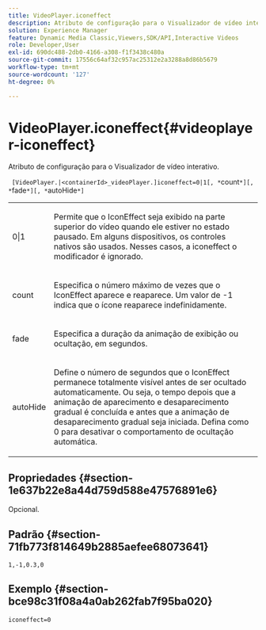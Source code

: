 ```yaml
---
title: VideoPlayer.iconeffect
description: Atributo de configuração para o Visualizador de vídeo interativo.
solution: Experience Manager
feature: Dynamic Media Classic,Viewers,SDK/API,Interactive Videos
role: Developer,User
exl-id: 690dc488-2db0-4166-a308-f1f3438c480a
source-git-commit: 17556c64af32c957ac25312e2a3288a8d86b5679
workflow-type: tm+mt
source-wordcount: '127'
ht-degree: 0%

---
```


# VideoPlayer.iconeffect{#videoplayer-iconeffect}

Atributo de configuração para o Visualizador de vídeo interativo.

` [VideoPlayer.|<containerId>_videoPlayer.]iconeffect=0|1[, *`count`*][, *`fade`*][, *`autoHide`*]`

<table id="table_441553CD34C94A58A9D7CBF772DEDDB6"> 
 <tbody> 
  <tr> 
   <td colname="col1"> <p> <span class="codeph"> 0|1</span> </p> </td> 
   <td colname="col2"> <p> Permite que o IconEffect seja exibido na parte superior do vídeo quando ele estiver no estado pausado. Em alguns dispositivos, os controles nativos são usados. Nesses casos, a <span class="codeph"> iconeffect</span> o modificador é ignorado. </p> </td> 
  </tr> 
  <tr> 
   <td colname="col1"> <p> <span class="codeph"><span class="varname"> count</span></span> </p> </td> 
   <td colname="col2"> <p> Especifica o número máximo de vezes que o IconEffect aparece e reaparece. Um valor de <span class="codeph"> -1</span> indica que o ícone reaparece indefinidamente. </p> </td> 
  </tr> 
  <tr> 
   <td colname="col1"> <p> <span class="codeph"><span class="varname"> fade</span></span> </p> </td> 
   <td colname="col2"> <p> Especifica a duração da animação de exibição ou ocultação, em segundos. </p> </td> 
  </tr> 
  <tr> 
   <td colname="col1"> <p> <span class="codeph"><span class="varname"> autoHide</span></span> </p> </td> 
   <td colname="col2"> <p> Define o número de segundos que o IconEffect permanece totalmente visível antes de ser ocultado automaticamente. Ou seja, o tempo depois que a animação de aparecimento e desaparecimento gradual é concluída e antes que a animação de desaparecimento gradual seja iniciada. Defina como <span class="codeph"> 0</span> para desativar o comportamento de ocultação automática. </p> </td> 
  </tr> 
 </tbody> 
</table>

## Propriedades {#section-1e637b22e8a44d759d588e47576891e6}

Opcional.

## Padrão {#section-71fb773f814649b2885aefee68073641}

`1,-1,0.3,0`

## Exemplo {#section-bce98c31f08a4a0ab262fab7f95ba020}

`iconeffect=0`

